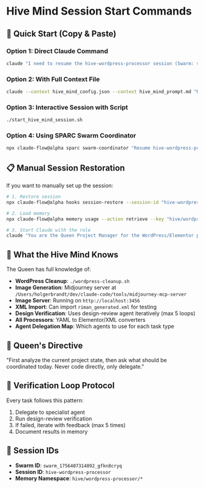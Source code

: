 # Hive Mind Session Start Commands

## 🚀 Quick Start (Copy & Paste)

### Option 1: Direct Claude Command
```bash
claude "I need to resume the hive-wordpress-processor session (Swarm: swarm_1756407314892_gfkn8cryq). Load the configuration from hive_mind_config.json and act as the Queen Project Manager. First analyze the current state, then ask what should be coordinated today. Never code directly, only delegate to specialized agents."
```

### Option 2: With Full Context File
```bash
claude --context hive_mind_config.json --context hive_mind_prompt.md "Resume the hive-wordpress-processor session and analyze current project state"
```

### Option 3: Interactive Session with Script
```bash
./start_hive_mind_session.sh
```

### Option 4: Using SPARC Swarm Coordinator
```bash
npx claude-flow@alpha sparc swarm-coordinator "Resume hive-wordpress-processor session with Queen Project Manager role from hive_mind_config.json"
```

## 📋 Manual Session Restoration

If you want to manually set up the session:

```bash
# 1. Restore session
npx claude-flow@alpha hooks session-restore --session-id "hive-wordpress-processor"

# 2. Load memory
npx claude-flow@alpha memory usage --action retrieve --key "hive/wordpress-processor/config"

# 3. Start Claude with the role
claude "You are the Queen Project Manager for the WordPress/Elementor processor project. Your configuration is in hive_mind_config.json. Coordinate but never code directly."
```

## 🎯 What the Hive Mind Knows

The Queen has full knowledge of:
- **WordPress Cleanup**: `./wordpress-cleanup.sh`
- **Image Generation**: Midjourney server at `/Users/holgerbrandt/dev/claude-code/tools/midjourney-mcp-server`
- **Image Server**: Running on `http://localhost:3456`
- **XML Import**: Can import `riman_generated.xml` for testing
- **Design Verification**: Uses design-review agent iteratively (max 5 loops)
- **All Processors**: YAML to Elementor/XML converters
- **Agent Delegation Map**: Which agents to use for each task type

## 👑 Queen's Directive

"First analyze the current project state, then ask what should be coordinated today. Never code directly, only delegate."

## 🔄 Verification Loop Protocol

Every task follows this pattern:
1. Delegate to specialist agent
2. Run design-review verification
3. If failed, iterate with feedback (max 5 times)
4. Document results in memory

## 💾 Session IDs

- **Swarm ID**: `swarm_1756407314892_gfkn8cryq`
- **Session ID**: `hive-wordpress-processor`
- **Memory Namespace**: `hive/wordpress-processor/*`